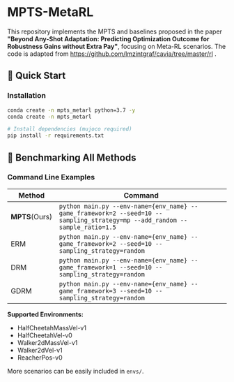 # MPTS-MetaRL

This repository implements the MPTS and baselines proposed in the paper **"Beyond Any-Shot Adaptation: Predicting Optimization Outcome for Robustness Gains without Extra Pay"**, focusing on Meta-RL scenarios. The code is adapted from https://github.com/lmzintgraf/cavia/tree/master/rl .

## 🚀 Quick Start

### Installation
```bash
conda create -n mpts_metarl python=3.7 -y
conda create -n mpts_metarl

# Install dependencies (mujoco required)
pip install -r requirements.txt
```

## 🔧 Benchmarking All Methods
### Command Line Examples
| Method | Command |
|--------|---------|
| **MPTS**(Ours)   | `python main.py --env-name={env_name} --game_framework=2 --seed=10 --sampling_strategy=mp --add_random --sample_ratio=1.5` |
| ERM    | `python main.py --env-name={env_name} --game_framework=2 --seed=10 --sampling_strategy=random` |
| DRM    | `python main.py --env-name={env_name} --game_framework=1 --seed=10 --sampling_strategy=random` |
| GDRM   | `python main.py --env-name={env_name} --game_framework=3 --seed=10 --sampling_strategy=random` |

**Supported Environments:**
- HalfCheetahMassVel-v1
- HalfCheetahVel-v0
- Walker2dMassVel-v1
- Walker2dVel-v1
- ReacherPos-v0

More scenarios can be easily included in `envs/`.